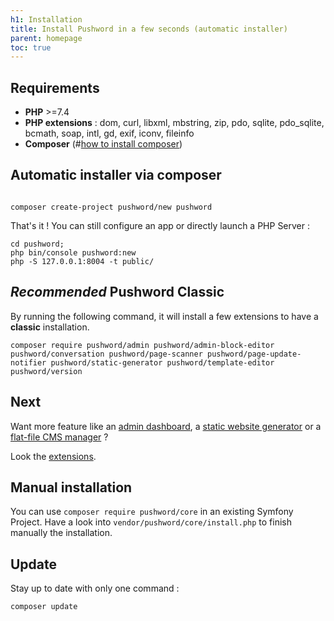 ```yaml
---
h1: Installation
title: Install Pushword in a few seconds (automatic installer)
parent: homepage
toc: true
---
```


## Requirements

-   **PHP** >=7.4
-   **PHP extensions** : dom, curl, libxml, mbstring, zip, pdo, sqlite, pdo_sqlite, bcmath, soap, intl, gd, exif, iconv, fileinfo
-   **Composer** (#[how to install composer](https://getcomposer.org/download/))

## Automatic installer via composer

```

composer create-project pushword/new pushword

```

That's it ! You can still configure an app or directly launch a PHP Server :

```shell
cd pushword;
php bin/console pushword:new
php -S 127.0.0.1:8004 -t public/

```

## _Recommended_ Pushword Classic

By running the following command, it will install a few extensions to have a **classic** installation.

```shell
composer require pushword/admin pushword/admin-block-editor pushword/conversation pushword/page-scanner pushword/page-update-notifier pushword/static-generator pushword/template-editor pushword/version
```

## Next

Want more feature like an [admin dashboard](/extension/admin), a [static website generator](/extension/static) or a
[flat-file CMS manager](/extension/flat) ?

Look the [extensions](/extensions).

## Manual installation

You can use `composer require pushword/core` in an existing Symfony Project. Have a look into `vendor/pushword/core/install.php` to finish manually the installation.

## Update

Stay up to date with only one command :

```
composer update
```

<!-- for postcss... -->
<pre style="display:none"><code>...</code></pre>
